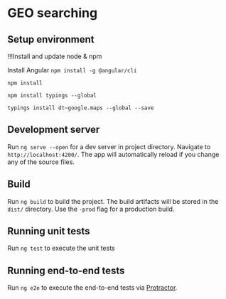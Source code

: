 # GEO searching

## Setup environment

!!!Install and update node & npm

Install Angular `npm install -g @angular/cli`

`npm install`

`npm install typings --global`

`typings install dt~google.maps --global --save`

## Development server

Run `ng serve --open` for a dev server in project directory. Navigate to `http://localhost:4200/`. The app will automatically reload if you change any of the source files.

## Build

Run `ng build` to build the project. The build artifacts will be stored in the `dist/` directory. Use the `-prod` flag for a production build.

## Running unit tests

Run `ng test` to execute the unit tests

## Running end-to-end tests

Run `ng e2e` to execute the end-to-end tests via [Protractor](http://www.protractortest.org/).
